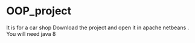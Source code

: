 # OOP_project
It is for a car shop
Download the project and open it in apache netbeans .
You will need java 8
